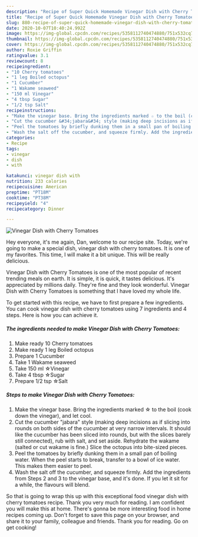 ```yaml
---
description: "Recipe of Super Quick Homemade Vinegar Dish with Cherry Tomatoes"
title: "Recipe of Super Quick Homemade Vinegar Dish with Cherry Tomatoes"
slug: 880-recipe-of-super-quick-homemade-vinegar-dish-with-cherry-tomatoes
date: 2020-10-07T10:40:24.992Z
image: https://img-global.cpcdn.com/recipes/5358112740474880/751x532cq70/vinegar-dish-with-cherry-tomatoes-recipe-main-photo.jpg
thumbnail: https://img-global.cpcdn.com/recipes/5358112740474880/751x532cq70/vinegar-dish-with-cherry-tomatoes-recipe-main-photo.jpg
cover: https://img-global.cpcdn.com/recipes/5358112740474880/751x532cq70/vinegar-dish-with-cherry-tomatoes-recipe-main-photo.jpg
author: Roxie Griffin
ratingvalue: 3.1
reviewcount: 8
recipeingredient:
- "10 Cherry tomatoes"
- "1 leg Boiled octopus"
- "1 Cucumber"
- "1 Wakame seaweed"
- "150 ml Vinegar"
- "4 tbsp Sugar"
- "1/2 tsp Salt"
recipeinstructions:
- "Make the vinegar base. Bring the ingredients marked ☆ to the boil (cook down the vinegar), and let cool."
- "Cut the cucumber &#34;jabara&#34; style (making deep incisions as if slicing into rounds on both sides of the cucumber at very narrow intervals. It should like the cucumber has been sliced into rounds, but with the slices barely still connected), rub with salt, and set aside. Rehydrate the wakame (salted or cut wakame is fine.) Slice the octopus into bite-sized pieces."
- "Peel the tomatoes by briefly dunking them in a small pan of boiling water. When the peel starts to break, transfer to a bowl of ice water. This makes them easier to peel."
- "Wash the salt off the cucumber, and squeeze firmly. Add the ingredients from Steps 2 and 3 to the vinegar base, and it&#39;s done. If you let it sit for a while, the flavours will blend."
categories:
- Recipe
tags:
- vinegar
- dish
- with

katakunci: vinegar dish with 
nutrition: 233 calories
recipecuisine: American
preptime: "PT18M"
cooktime: "PT38M"
recipeyield: "4"
recipecategory: Dinner

---
```



![Vinegar Dish with Cherry Tomatoes](https://img-global.cpcdn.com/recipes/5358112740474880/751x532cq70/vinegar-dish-with-cherry-tomatoes-recipe-main-photo.jpg)

Hey everyone, it's me again, Dan, welcome to our recipe site. Today, we're going to make a special dish, vinegar dish with cherry tomatoes. It is one of my favorites. This time, I will make it a bit unique. This will be really delicious.

Vinegar Dish with Cherry Tomatoes is one of the most popular of recent trending meals on earth. It is simple, it is quick, it tastes delicious. It's appreciated by millions daily. They're fine and they look wonderful. Vinegar Dish with Cherry Tomatoes is something that I have loved my whole life.




To get started with this recipe, we have to first prepare a few ingredients. You can cook vinegar dish with cherry tomatoes using 7 ingredients and 4 steps. Here is how you can achieve it.

<!--inarticleads1-->

##### The ingredients needed to make Vinegar Dish with Cherry Tomatoes:

1. Make ready 10 Cherry tomatoes
1. Make ready 1 leg Boiled octopus
1. Prepare 1 Cucumber
1. Take 1 Wakame seaweed
1. Take 150 ml ☆Vinegar
1. Take 4 tbsp ☆Sugar
1. Prepare 1/2 tsp ☆Salt




<!--inarticleads2-->

##### Steps to make Vinegar Dish with Cherry Tomatoes:

1. Make the vinegar base. Bring the ingredients marked ☆ to the boil (cook down the vinegar), and let cool.
1. Cut the cucumber &#34;jabara&#34; style (making deep incisions as if slicing into rounds on both sides of the cucumber at very narrow intervals. It should like the cucumber has been sliced into rounds, but with the slices barely still connected), rub with salt, and set aside. Rehydrate the wakame (salted or cut wakame is fine.) Slice the octopus into bite-sized pieces.
1. Peel the tomatoes by briefly dunking them in a small pan of boiling water. When the peel starts to break, transfer to a bowl of ice water. This makes them easier to peel.
1. Wash the salt off the cucumber, and squeeze firmly. Add the ingredients from Steps 2 and 3 to the vinegar base, and it&#39;s done. If you let it sit for a while, the flavours will blend.




So that is going to wrap this up with this exceptional food vinegar dish with cherry tomatoes recipe. Thank you very much for reading. I am confident you will make this at home. There's gonna be more interesting food in home recipes coming up. Don't forget to save this page on your browser, and share it to your family, colleague and friends. Thank you for reading. Go on get cooking!
